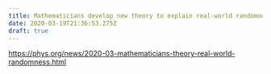 ```yaml
---
title: Mathematicians develop new theory to explain real-world randomness
date: 2020-03-19T21:36:53.275Z
draft: true
---
```

<https://phys.org/news/2020-03-mathematicians-theory-real-world-randomness.html>